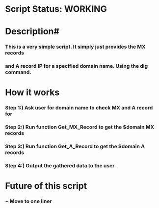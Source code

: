 # Script Status: WORKING

# Description#
### This is a very simple script. It simply just provides the MX records
### and A record IP for a specified domain name. Using the dig command.


# How it works #
###	Step 1:) Ask user for domain name to check MX and A record for
###	Step 2:) Run function Get_MX_Record to get the $domain MX records
###	Step 3:) Run function Get_A_Record to get the $domain A records
###	Step 4:) Output the gathered data to the user.

# Future of this script #
###	~ Move to one liner
